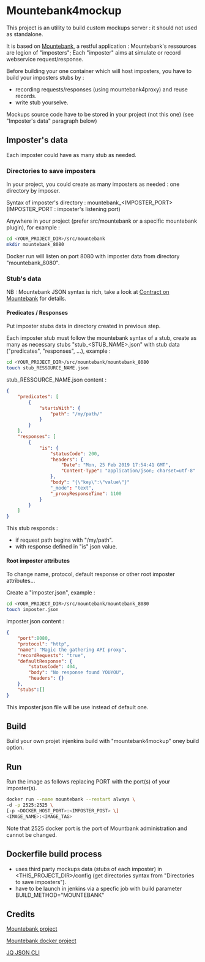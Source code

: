 # Mountebank4mockup

This project is an utility to build custom mockups server : it should not used as standalone.

It is based on [Mountebank](http://www.mbtest.org/), a restful application : Mountebank's ressources are legion of "imposters"; Each "imposter" aims at simulate or record webservice request/response.

Before building your one container which will host imposters, you have to build your imposters stubs by :

- recording requests/responses (using mountebank4proxy) and reuse records.
- write stub yourselve.

Mockups source code have to be stored in your project (not this one) (see "Imposter's data" paragraph below)

## Imposter's data

Each imposter could have as many stub as needed.

### Directories to save imposters

In your project, you could create as many imposters as needed : one directory by imposer.

Syntax of imposter's directory : mountebank_<IMPOSTER_PORT> (IMPOSTER_PORT : imposter's listening port)

Anywhere in your project (prefer src/mountebank or a specific mountebank plugin), for example :

```bash
cd <YOUR_PROJECT_DIR>/src/mountebank
mkdir mountebank_8080
```

Docker run will listen on port 8080 with imposter data from directory "mountebank_8080".

### Stub's data

NB : Mountebank JSON syntax is rich, take a look at [Contract on Mountebank](http://www.mbtest.org/docs/api/contracts) for details.

#### Predicates / Responses

Put imposter stubs data in directory created in previous step.

Each imposter stub must follow the mountebank syntax of a stub, create as many as necessary stubs "stub_<STUB_NAME>.json" with stub data ("predicates", "responses", ...), example :

```bash
cd <YOUR_PROJECT_DIR>/src/mountebank/mountebank_8080
touch stub_RESSOURCE_NAME.json
```

stub_RESSOURCE_NAME.json content :

```json
{
    "predicates": [
        {
            "startsWith": {
                "path": "/my/path/"
            }
        }
    ],
    "responses": [
        {
            "is": {
                "statusCode": 200,
                "headers": {
                    "Date": "Mon, 25 Feb 2019 17:54:41 GMT",
                    "Content-Type": "application/json; charset=utf-8"
                },
                "body": "{\"key\":\"value\"}"
                "_mode": "text",
                "_proxyResponseTime": 1100
            }
        }
    ]
}
```

This stub responds :

- if request path begins with "/my/path".
- with response defined in "is" json value.

#### Root imposter attributes

To change name, protocol, default response or other root imposter attributes...

Create a "imposter.json", example :

```bash
cd <YOUR_PROJECT_DIR>/src/mountebank/mountebank_8080
touch imposter.json
```

imposter.json content :

```json
{
    "port":8080,
    "protocol": "http",
    "name": "Magic the gathering API proxy",
    "recordRequests": "true",
    "defaultResponse": {
        "statusCode": 404,
        "body": "No response found YOUYOU",
        "headers": {}
    },
    "stubs":[]
}
```

This imposter.json file will be use instead of default one.

## Build

Build your own projet injenkins build with "mountebank4mockup" oney build option.

## Run

Run the image as follows replacing PORT with the port(s) of your imposter(s).

``` bash
docker run --name mountebank --restart always \
-d -p 2525:2525 \
[-p <DOCKER_HOST_PORT>:<IMPOSTER_POST> \]
<IMAGE_NAME>:<IMAGE_TAG>
```

Note that 2525 docker port is the port of Mountbank administration and cannot be changed.

## Dockerfile build process

- uses third party mockups data (stubs of each imposter) in <THIS_PROJECT_DIR>/config (get directories syntax from "Directories to save imposters").
- have to be launch in jenkins via a specfic job with build parameter BUILD_METHOD="MOUNTEBANK"

## Credits

[Mountebank project](https://github.com/bbyars/mountebank)

[Mountebank docker project](https://github.com/andyrbell/mountebank)

[JQ JSON CLI](https://stedolan.github.io/jq/)